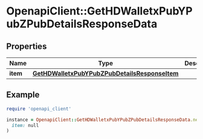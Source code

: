# OpenapiClient::GetHDWalletxPubYPubZPubDetailsResponseData

## Properties

| Name | Type | Description | Notes |
| ---- | ---- | ----------- | ----- |
| **item** | [**GetHDWalletxPubYPubZPubDetailsResponseItem**](GetHDWalletxPubYPubZPubDetailsResponseItem.md) |  |  |

## Example

```ruby
require 'openapi_client'

instance = OpenapiClient::GetHDWalletxPubYPubZPubDetailsResponseData.new(
  item: null
)
```

